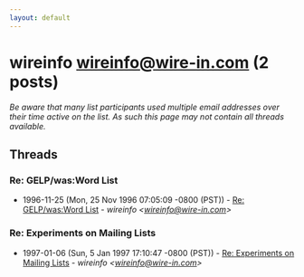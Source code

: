```yaml
---
layout: default
---
```


# wireinfo <wireinfo@wire-in.com> (2 posts)

_Be aware that many list participants used multiple email addresses over their time active on the list. As such this page may not contain all threads available._

## Threads

### Re: GELP/was:Word List
+ 1996-11-25 (Mon, 25 Nov 1996 07:05:09 -0800 (PST)) - [Re: GELP/was:Word List](/archive/1996/11/ecf724e88e79492775c0c24bb779534b00e947c6a19ef323ea0099cdf537bf5f) - _wireinfo \<wireinfo@wire-in.com\>_

### Re: Experiments on Mailing Lists
+ 1997-01-06 (Sun, 5 Jan 1997 17:10:47 -0800 (PST)) - [Re: Experiments on Mailing Lists](/archive/1997/01/7d7e3fefc1d0ecf4b9ce793dd12398de52a7606b2fcd27b2547831bbe3230189) - _wireinfo \<wireinfo@wire-in.com\>_

